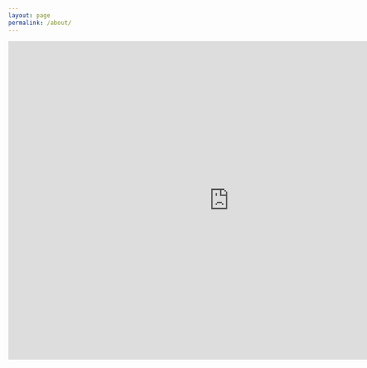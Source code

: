 ```yaml
---
layout: page 
permalink: /about/
---
```


 <iframe src="https://leex5089.github.io/images/Youngsoon_Kang_CV_JAN2025_.pdf" height="650px" width="900px" allowfullscreen="" frameborder="0">
    </iframe>